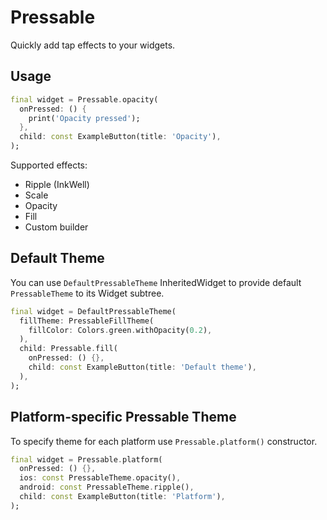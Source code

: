 # Pressable

Quickly add tap effects to your widgets.

## Usage

```dart
final widget = Pressable.opacity(
  onPressed: () {
    print('Opacity pressed');
  },
  child: const ExampleButton(title: 'Opacity'),
);
```

Supported effects:

* Ripple (InkWell)
* Scale
* Opacity
* Fill
* Custom builder

## Default Theme

You can use `DefaultPressableTheme` InheritedWidget to provide default `PressableTheme` to its
Widget subtree.

```dart
final widget = DefaultPressableTheme(
  fillTheme: PressableFillTheme(
    fillColor: Colors.green.withOpacity(0.2),
  ),
  child: Pressable.fill(
    onPressed: () {},
    child: const ExampleButton(title: 'Default theme'),
  ),
);
```

## Platform-specific Pressable Theme

To specify theme for each platform use `Pressable.platform()` constructor.

```dart
final widget = Pressable.platform(
  onPressed: () {},
  ios: const PressableTheme.opacity(),
  android: const PressableTheme.ripple(),
  child: const ExampleButton(title: 'Platform'),
);
```